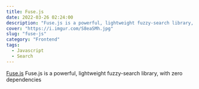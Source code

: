 ```yaml
---
title: Fuse.js
date: 2022-03-26 02:24:00
description: "Fuse.js is a powerful, lightweight fuzzy-search library, with zero dependencies"
cover: "https://i.imgur.com/S8eaSMh.jpg"
slug: "fuse-js"
category: "Frontend"
tags:
  - Javascript
  - Search
---
```

[Fuse.js](https://fusejs.io/) Fuse.js is a powerful, lightweight fuzzy-search library, with zero dependencies